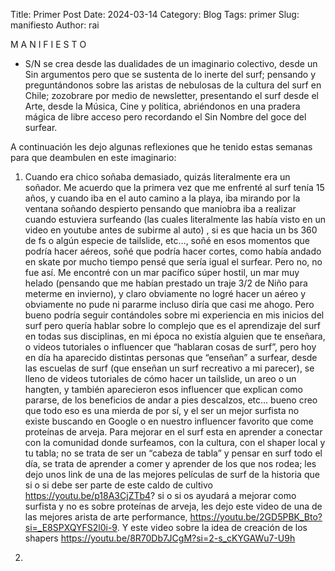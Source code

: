 Title: Primer Post
Date: 2024-03-14
Category: Blog
Tags: primer
Slug: manifiesto
Author: rai

M A N I F I E S T O

* S/N se crea desde las dualidades de un imaginario colectivo, desde un Sin argumentos pero que se sustenta de lo inerte del surf; pensando y preguntándonos sobre las aristas de nebulosas de la cultura del surf en Chile; zozobrare por medio de newsletter, presentando el surf desde el Arte, desde la Música, Cine y política, abriéndonos en una pradera mágica de libre acceso pero recordando el Sin Nombre del goce del surfear.
 
A continuación les dejo algunas reflexiones que he tenido estas semanas para que deambulen en este imaginario:

1. Cuando era chico soñaba demasiado, quizás literalmente era un soñador. Me acuerdo que la primera vez que me enfrenté al surf tenía 15 años, y cuando iba en el auto camino a la playa, iba mirando por la ventana soñando despierto pensando que maniobra iba a realizar cuando estuviera surfeando  (las cuales literalmente las había visto en un video en youtube antes de subirme al auto) , si es que hacia un bs 360 de fs o algún especie de tailslide, etc…, soñé en esos momentos que podría hacer aéreos, soñé que podría hacer cortes, como había andado en skate por mucho tiempo pensé que sería igual el surfear. Pero no, no fue así. Me encontré con un mar pacífico súper hostil, un mar muy helado (pensando que me habían prestado un traje 3/2 de Niño para meterme en invierno), y claro obviamente no logré hacer un aéreo y obviamente no pude ni pararme incluso diría que casi me ahogo.
Pero bueno podría seguir contándoles sobre mi experiencia en mis inicios del surf pero quería hablar sobre lo complejo que es el aprendizaje del surf en todas sus disciplinas, en mi época no existía alguien que te enseñara, o videos tutoriales o influencer que “hablaran cosas de surf”, pero hoy en día ha aparecido distintas personas que “enseñan” a surfear, desde las escuelas de surf (que enseñan un surf recreativo a mi parecer), se lleno de videos tutoriales de cómo hacer un tailslide, un areo o un hangten, y también aparecieron esos influencer que explican como pararse, de los beneficios de andar a pies descalzos, etc…  bueno creo que todo eso es una mierda de por sí, y el ser un mejor surfista no existe buscando en Google o en nuestro influencer favorito que come proteínas de arveja. Para mejorar en el surf esta en aprender a conectar con la comunidad donde surfeamos, con la cultura, con el shaper local y tu tabla; no se trata de ser un “cabeza de tabla” y pensar en surf todo el día,  se trata de aprender a comer y aprender de los que nos rodea; les dejo unos link de una de las mejores películas de surf de la historia que si o si debe ser parte de este caldo de cultivo   https://youtu.be/p18A3CjZTb4?   si o si os ayudará a mejorar como surfista y no es sobre proteínas de arveja, les dejo este video de una de las mejores arista de arte performance, https://youtu.be/2GD5PBK_Bto?si=_E8SPXQYFS2l0i-9.  Y este video sobre la idea de creación de los shapers https://youtu.be/8R70Db7JCgM?si=2-s_cKYGAWu7-U9h

1.
